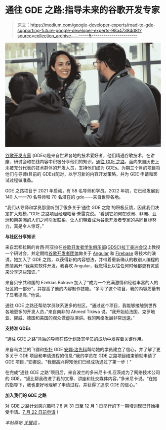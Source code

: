 # 通往 GDE 之路:指导未来的谷歌开发专家

> 原文：<https://medium.com/google-developer-experts/road-to-gde-supporting-future-google-developer-experts-98a47384d81?source=collection_archive---------5----------------------->

![](img/bb8c35ce4d37f17e159980dadde3415e.png)

[谷歌开发专家](https://developers.google.com/community/experts) (GDEs)是来自世界各地的技术爱好者，他们精通谷歌技术，在讲座、研讨会和在线内容中积极分享他们的知识。[通往 GDE 之路](https://events.withgoogle.com/road-to-gde/)，面向来自历史上未被充分代表的技术群体的开发人员，支持他们成为 GDEs。为期三个月的项目将他们与导师(目前的 GDEs)配对，以学习新的内容开发策略，并为 GDE 申请和面试过程做准备。

GDE 之路项目于 2021 年启动，有 58 名导师和学员。2022 年初，它已经发展到 140 人——70 名导师和 70 名潜在的 gde——来自世界各地。

“我们从导师和学员那里听到了很多关于‘通往 GDE 之路’的积极反馈，因此我们决定扩大规模，”GDE 之路项目经理帕蒂·朱雷克说。“看到它如何在欧洲、非洲、亚洲和南美洲的人们之间引发联系，让人们朝着成为谷歌开发者专家的共同目标努力，真是令人惊讶。”

**与社区分享知识**

来自宏都拉斯的肯西·阿亚拉在[谷歌开发者学生俱乐部(GDSC)拉丁美洲会议](https://developers.googleblog.com/2022/02/students-in-latin-america-come-together.html)上教授一个研讨会，并定期给[谷歌开发者团体](https://gdg.community.dev/)做关于 [Angular](https://angular.io/) 和 [Firebase](https://firebase.google.com/) 等技术的演讲。她加入了 GDE 之路，以获得新的内容想法，并带着重新确认的教别人编程的热情离开:“我喜欢软件开发，我喜欢 Angular，我觉得比以往任何时候都更有灵感来分享这些知识。”

来自贝宁共和国的 Ezekias Bokove 加入了“成为一个充满激情和经验丰富的人的社区的一部分”，并提高了他的内容制作技能。“多亏了这个项目，我的内容质量有了显著提高，”他说。

通往 GDE 之路还帮助学员联系更多的社区。“通过这个项目，我能够接触到世界各地更多的开发人员，”来自南非的 Ahmed Tikiwa 说。“我开始给法国、克罗地亚、挪威、德国和美国的观众做虚拟演讲。我的网络发展非常迅速。”

**支持准 GDEs**

“通往 GDE 之路”背后的导师在该计划及其学员的成功中发挥着关键作用。

来自乌克兰的飞镖和[扑扑](https://flutter.dev/) GDE [安娜·洛先科](https://developers.google.com/community/experts/directory/profile/profile-anna-leushchenko)帮助她的学员建立了信心，并了解了更多关于 GDE 项目和申请流程的信息:“我的学员在 GDE 之路项目结束前就申请了 GDE 项目，”安娜说。"我很高兴得知他们已经成功通过了第一步！"

在完成“通往 GDE 之路”项目后，来自波兰的多米尼卡·扎亚茨成为了网络技术公司的 GDE。“黛比帮我改进了我的文章、讲座和社交媒体内容，”多米尼卡说。“在她的指导下，我也更好地理解了申请过程，并获得了追求 GDE 的信心。”

**加入我们的 GDE 之路**

对 GDE 之路计划感兴趣吗？8 月 31 日至 12 月 1 日举行的下一期培训现已开始接受申请。[7 月 22 日前申请](https://forms.gle/wmpEK47vhCyfwCKj9)！

*本帖原帖* [*关键词*](https://blog.google/technology/developers/road-to-gde-supporting-future-google-developer-experts/) *。*